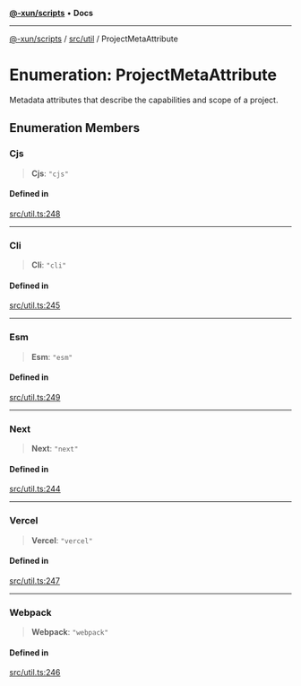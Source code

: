 [**@-xun/scripts**](../../../README.md) • **Docs**

***

[@-xun/scripts](../../../README.md) / [src/util](../README.md) / ProjectMetaAttribute

# Enumeration: ProjectMetaAttribute

Metadata attributes that describe the capabilities and scope of a project.

## Enumeration Members

### Cjs

> **Cjs**: `"cjs"`

#### Defined in

[src/util.ts:248](https://github.com/Xunnamius/xscripts/blob/326b67f320920677552b3ade3981268ca8a3447c/src/util.ts#L248)

***

### Cli

> **Cli**: `"cli"`

#### Defined in

[src/util.ts:245](https://github.com/Xunnamius/xscripts/blob/326b67f320920677552b3ade3981268ca8a3447c/src/util.ts#L245)

***

### Esm

> **Esm**: `"esm"`

#### Defined in

[src/util.ts:249](https://github.com/Xunnamius/xscripts/blob/326b67f320920677552b3ade3981268ca8a3447c/src/util.ts#L249)

***

### Next

> **Next**: `"next"`

#### Defined in

[src/util.ts:244](https://github.com/Xunnamius/xscripts/blob/326b67f320920677552b3ade3981268ca8a3447c/src/util.ts#L244)

***

### Vercel

> **Vercel**: `"vercel"`

#### Defined in

[src/util.ts:247](https://github.com/Xunnamius/xscripts/blob/326b67f320920677552b3ade3981268ca8a3447c/src/util.ts#L247)

***

### Webpack

> **Webpack**: `"webpack"`

#### Defined in

[src/util.ts:246](https://github.com/Xunnamius/xscripts/blob/326b67f320920677552b3ade3981268ca8a3447c/src/util.ts#L246)

